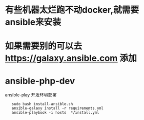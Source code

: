 # 有些机器太烂跑不动docker,就需要ansible来安装

# 如果需要别的可以去 https://galaxy.ansible.com 添加

# ansible-php-dev

ansible-play 开发环境部署
```
   sudo bash install-ansible.sh
   ansible-galaxy install -r requirements.yml
   ansible-playbook -i hosts  */install.yml
```

